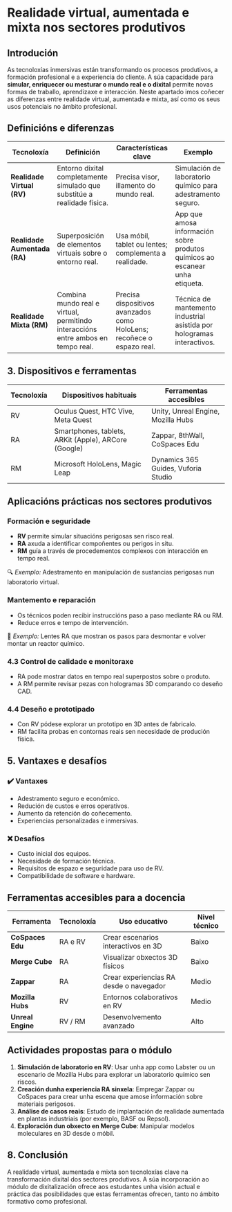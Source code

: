 # Realidade virtual, aumentada e mixta nos sectores produtivos

## Introdución

As tecnoloxías inmersivas están transformando os procesos produtivos, a formación profesional e a experiencia do cliente. A súa capacidade para **simular, enriquecer ou mesturar o mundo real e o dixital** permite novas formas de traballo, aprendizaxe e interacción. Neste apartado imos coñecer as diferenzas entre realidade virtual, aumentada e mixta, así como os seus usos potenciais no ámbito profesional.

## Definicións e diferenzas

| Tecnoloxía                   | Definición                                                                       | Características clave                                                 | Exemplo                                                                      |
| ---------------------------- | -------------------------------------------------------------------------------- | --------------------------------------------------------------------- | ---------------------------------------------------------------------------- |
| **Realidade Virtual (RV)**   | Entorno dixital completamente simulado que substitúe a realidade física.         | Precisa visor, illamento do mundo real.                               | Simulación de laboratorio químico para adestramento seguro.                  |
| **Realidade Aumentada (RA)** | Superposición de elementos virtuais sobre o entorno real.                        | Usa móbil, tablet ou lentes; complementa a realidade.                 | App que amosa información sobre produtos químicos ao escanear unha etiqueta. |
| **Realidade Mixta (RM)**     | Combina mundo real e virtual, permitindo interaccións entre ambos en tempo real. | Precisa dispositivos avanzados como HoloLens; recoñece o espazo real. | Técnica de mantemento industrial asistida por hologramas interactivos.       |

## 3. Dispositivos e ferramentas

| Tecnoloxía | Dispositivos habituais                               | Ferramentas accesibles              |
| ---------- | ---------------------------------------------------- | ----------------------------------- |
| RV         | Oculus Quest, HTC Vive, Meta Quest                   | Unity, Unreal Engine, Mozilla Hubs  |
| RA         | Smartphones, tablets, ARKit (Apple), ARCore (Google) | Zappar, 8thWall, CoSpaces Edu       |
| RM         | Microsoft HoloLens, Magic Leap                       | Dynamics 365 Guides, Vuforia Studio |

## Aplicacións prácticas nos sectores produtivos

### Formación e seguridade

- **RV** permite simular situacións perigosas sen risco real.
- **RA** axuda a identificar compoñentes ou perigos in situ.
- **RM** guía a través de procedementos complexos con interacción en tempo real.

🔍 *Exemplo:* Adestramento en manipulación de sustancias perigosas nun laboratorio virtual.

### Mantemento e reparación

- Os técnicos poden recibir instruccións paso a paso mediante RA ou RM.
- Reduce erros e tempo de intervención.

🔧 *Exemplo:* Lentes RA que mostran os pasos para desmontar e volver montar un reactor químico.

### 4.3 Control de calidade e monitoraxe

- RA pode mostrar datos en tempo real superpostos sobre o produto.
- A RM permite revisar pezas con hologramas 3D comparando co deseño CAD.

### 4.4 Deseño e prototipado

- Con RV pódese explorar un prototipo en 3D antes de fabricalo.
- RM facilita probas en contornas reais sen necesidade de produción física.

## 5. Vantaxes e desafíos

### ✔️ Vantaxes

- Adestramento seguro e económico.
- Redución de custos e erros operativos.
- Aumento da retención do coñecemento.
- Experiencias personalizadas e inmersivas.

### ❌ Desafíos

- Custo inicial dos equipos.
- Necesidade de formación técnica.
- Requisitos de espazo e seguridade para uso de RV.
- Compatibilidade de software e hardware.

## Ferramentas accesibles para a docencia

| Ferramenta        | Tecnoloxía | Uso educativo                           | Nivel técnico |
| ----------------- | ---------- | --------------------------------------- | ------------- |
| **CoSpaces Edu**  | RA e RV    | Crear escenarios interactivos en 3D     | Baixo         |
| **Merge Cube**    | RA         | Visualizar obxectos 3D físicos          | Baixo         |
| **Zappar**        | RA         | Crear experiencias RA desde o navegador | Medio         |
| **Mozilla Hubs**  | RV         | Entornos colaborativos en RV            | Medio         |
| **Unreal Engine** | RV / RM    | Desenvolvemento avanzado                | Alto          |

## Actividades propostas para o módulo

1. **Simulación de laboratorio en RV**: Usar unha app como Labster ou un escenario de Mozilla Hubs para explorar un laboratorio químico sen riscos.
2. **Creación dunha experiencia RA sinxela**: Empregar Zappar ou CoSpaces para crear unha escena que amose información sobre materiais perigosos.
3. **Análise de casos reais**: Estudo de implantación de realidade aumentada en plantas industriais (por exemplo, BASF ou Repsol).
4. **Exploración dun obxecto en Merge Cube**: Manipular modelos moleculares en 3D desde o móbil.

## 8. Conclusión

A realidade virtual, aumentada e mixta son tecnoloxías clave na transformación dixital dos sectores produtivos. A súa incorporación ao módulo de dixitalización ofrece aos estudantes unha visión actual e práctica das posibilidades que estas ferramentas ofrecen, tanto no ámbito formativo como profesional.
